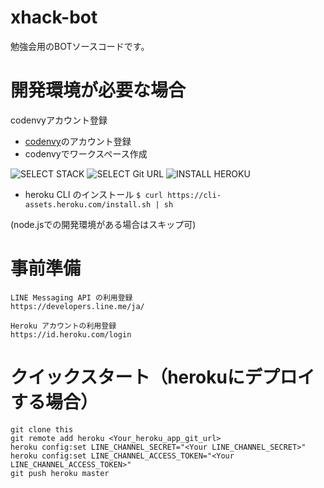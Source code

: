 # xhack-bot

勉強会用のBOTソースコードです。

# 開発環境が必要な場合

codenvyアカウント登録

- [codenvy](https://codenvy.io/site/login)のアカウント登録
- codenvyでワークスペース作成

![SELECT STACK](https://raw.githubusercontent.com/x-hack-git/messaging-api/master/image/select_node.png "SELECT STACK")
![SELECT Git URL](https://raw.githubusercontent.com/x-hack-git/messaging-api/master/image/select_repo.png "SELECT Git URL")
![INSTALL HEROKU](https://raw.githubusercontent.com/x-hack-git/messaging-api/master/image/install_heroku_cli.png "INSTALL HEROKU")

- heroku CLI のインストール
`$ curl https://cli-assets.heroku.com/install.sh | sh`

(node.jsでの開発環境がある場合はスキップ可)

# 事前準備

```
LINE Messaging API の利用登録
https://developers.line.me/ja/

Heroku アカウントの利用登録
https://id.heroku.com/login
```

# クイックスタート（herokuにデプロイする場合）

```
git clone this
git remote add heroku <Your_heroku_app_git_url>
heroku config:set LINE_CHANNEL_SECRET="<Your LINE_CHANNEL_SECRET>"
heroku config:set LINE_CHANNEL_ACCESS_TOKEN="<Your LINE_CHANNEL_ACCESS_TOKEN>"
git push heroku master
```
